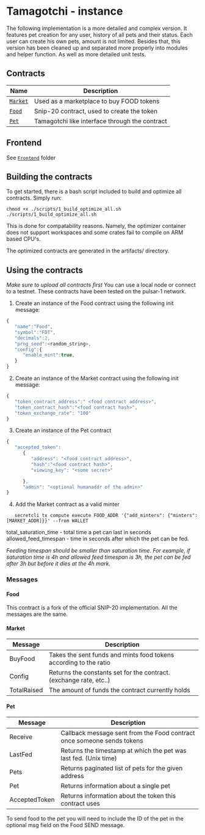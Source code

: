 # Tamagotchi - instance

The following implementation is a more detailed and complex version. It features pet creation for any user, history of all pets and their status. Each user can create his own pets, amount is not limited. Besides that, this version has been cleaned up and separated more properly into modules and helper function. As well as more detailed unit tests.

## Contracts

| Name                         | Description                                    |
| ---------------------------- | ---------------------------------------------- |
| [`Market`](contracts/Market) | Used as a marketplace to buy FOOD tokens       |
| [`Food`](packages/Food)      | Snip-20 contract, used to create the token     |
| [`Pet`](contracts/Pet)       | Tamagotchi like interface through the contract |

## Frontend

See [`Frontend`](frontend) folder

## Building the contracts

To get started, there is a bash script included to build and optimize all contracts. Simply run:

```
chmod +x ./scripts/1_build_optimize_all.sh
./scripts/1_build_optimize_all.sh
```

This is done for compatability reasons. Namely, the optimizer container does not support workspaces and some crates fail to compile on ARM based CPU's.

The optimized contracts are generated in the artifacts/ directory.

## Using the contracts

_Make sure to upload all contracts first_
You can use a local node or connect to a testnet. These contracts have been tested on the pulsar-1 network.

1. Create an instance of the Food contract using the following init message:

```javascript
{
   "name":"Food",
   "symbol":"FDT",
   "decimals":2,
   "prng_seed":<random_string>,
   "config":{
      "enable_mint":true,
   }
}
```

2. Create an instance of the Market contract using the following init message:

```javascript
{
   "token_contract_address":" <food contract address>",
   "token_contract_hash":"<food contract hash>",
   "token_exchange_rate": "100"
}
```

3. Create an instance of the Pet contract

```javascript
{
   "accepted_token":
      {
         "address": "<food contract address>",
         "hash":"<food contract hash>",
         "viewing_key": "<some secret>"

      },
      "admin": "<optional humanaddr of the admin>"
}
```

4. Add the Market contract as a valid minter

```
   secretcli tx compute execute FOOD_ADDR '{"add_minters": {"minters":[MARKET_ADDR]}}' --from WALLET
```

total_saturation_time - total time a pet can last in seconds
allowed_feed_timespan - time in seconds after which the pet can be fed.

_Feeding timespan should be smaller than saturation time. For example, if saturation time is 4h and allowed feed timespan is 3h, the pet can be fed after 3h but before it dies at the 4h mark._

### Messages

#### Food

This contract is a fork of the official SNIP-20 implementation. All the messages are the same.

#### Market

| Message     | Description                                                        |
| ----------- | ------------------------------------------------------------------ |
| BuyFood     | Takes the sent funds and mints food tokens according to the ratio  |
| Config      | Returns the constants set for the contract. (exchange rate, etc..) |
| TotalRaised | The amount of funds the contract currently holds                   |

#### Pet

| Message       | Description                                                            |
| ------------- | ---------------------------------------------------------------------- |
| Receive       | Callback message sent from the Food contract once someone sends tokens |
| LastFed       | Returns the timestamp at which the pet was last fed. (Unix time)       |
| Pets          | Returns paginated list of pets for the given address                   |
| Pet           | Returns information about a single pet                                 |
| AcceptedToken | Returns information about the token this contract uses                 |

To send food to the pet you will need to include the ID of the pet in the optional msg field on the Food SEND message.
